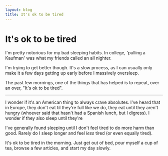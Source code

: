 ```yaml
---
layout: blog
title: It's ok to be tired 
---
```


# It's ok to be tired

I'm pretty notorious for my bad sleeping habits. In college, 'pulling a
Kaufman' was what my friends called an all nighter.

I'm trying to get better though. It's a slow process, as I can usually
only make it a few days getting up early before I massively oversleep.

The past few mornings, one of the things that has helped is to repeat,
over an over, "It's ok to be tired". 

* * *

I wonder if it's an American thing to always crave absolutes. I've heard
that in Europe, they don't eat til they're full like we do, they eat
until they aren't hungry (whoever said that hasn't had a Spanish lunch,
but I digress). I wonder if they also sleep until they're 

I've generally found sleeping until I don't feel tired to do more harm
than good. Rarely do I sleep longer and feel *less* tired (or even
equally tired).

It's ok to be tired in the morning. Just get out of bed, pour myself a
cup of tea, browse a few articles, and start my day slowly.
